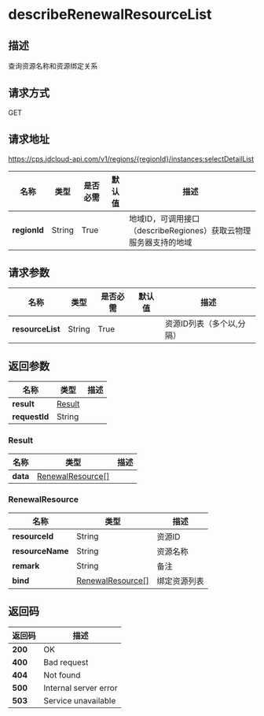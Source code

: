 # describeRenewalResourceList


## 描述
查询资源名称和资源绑定关系

## 请求方式
GET

## 请求地址
https://cps.jdcloud-api.com/v1/regions/{regionId}/instances:selectDetailList

|名称|类型|是否必需|默认值|描述|
|---|---|---|---|---|
|**regionId**|String|True| |地域ID，可调用接口（describeRegiones）获取云物理服务器支持的地域|

## 请求参数
|名称|类型|是否必需|默认值|描述|
|---|---|---|---|---|
|**resourceList**|String|True| |资源ID列表（多个以,分隔）|


## 返回参数
|名称|类型|描述|
|---|---|---|
|**result**|[Result](#result)| |
|**requestId**|String| |

### <div id="result">Result</div>
|名称|类型|描述|
|---|---|---|
|**data**|[RenewalResource[]](#renewalresource)| |
### <div id="renewalresource">RenewalResource</div>
|名称|类型|描述|
|---|---|---|
|**resourceId**|String|资源ID|
|**resourceName**|String|资源名称|
|**remark**|String|备注|
|**bind**|[RenewalResource[]](#renewalresource)|绑定资源列表|

## 返回码
|返回码|描述|
|---|---|
|**200**|OK|
|**400**|Bad request|
|**404**|Not found|
|**500**|Internal server error|
|**503**|Service unavailable|
